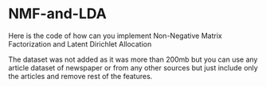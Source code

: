 # NMF-and-LDA
Here is the code of how can you implement Non-Negative Matrix Factorization and Latent Dirichlet Allocation

The dataset was not added as it was more than 200mb but you can use any article dataset of newspaper or from any other sources but just 
include only the articles and remove rest of the features.
